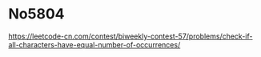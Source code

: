 # No5804

https://leetcode-cn.com/contest/biweekly-contest-57/problems/check-if-all-characters-have-equal-number-of-occurrences/